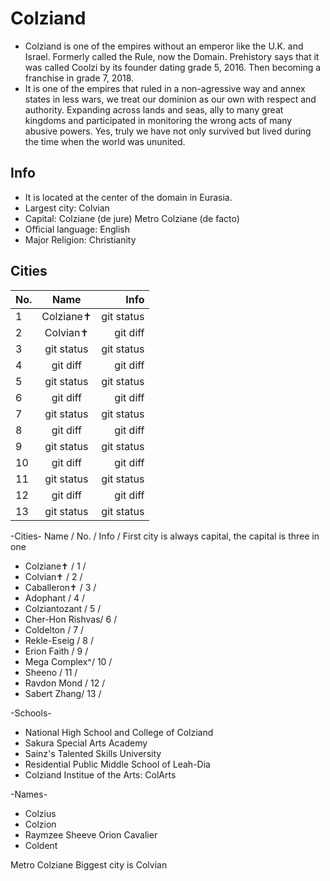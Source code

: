 # Colziand #

* Colziand is one of the empires without an emperor like the U.K. and Israel. Formerly called the Rule, now the Domain. Prehistory says that it was called Coolzi by its founder dating grade 5, 2016. Then becoming a franchise in grade 7, 2018.
* It is one of the empires that ruled in a non-agressive way and annex states in less wars, we treat our dominion as our own with respect and authority. Expanding across lands and seas, ally to many great kingdoms and participated in monitoring the wrong acts of many abusive powers. Yes, truly we have not only survived but lived during the time when the world was ununited.

## Info
* It is located at the center of the domain in Eurasia. 
* Largest city: Colvian
* Capital: Colziane (de jure)
           Metro Colziane (de facto)
* Official language: English
* Major Religion: Christianity

## Cities
| No. | Name | Info |
| :---         |     :---:      |          ---: |
| 1   | Colziane✝     | git status    |
| 2     | Colvian✝       | git diff      |
| 3   | git status     | git status    |
| 4     | git diff       | git diff      |
| 5   | git status     | git status    |
| 6     | git diff       | git diff      |
| 7   | git status     | git status    |
| 8     | git diff       | git diff      |
| 9   | git status     | git status    |
| 10    | git diff       | git diff      |
| 11   | git status     | git status    |
| 12     | git diff       | git diff      |
| 13   | git status     | git status    |

-Cities-
Name  /   No.    /   Info    /   First city is always capital, the capital is three in one
* Colziane✝   /   1   /   
* Colvian✝   /   2   /   
* Caballeron✝  / 3   /     
* Adophant  /   4   / 
* Colziantozant /  5  / 
* Cher-Hon Rishvas/ 6 / 
* Coldelton   /   7 / 
* Rekle-Eseig /   8 / 
* Erion Faith /   9 / 
* Mega Complex^/  10 /
* Sheeno    /   11  /
* Ravdon Mond / 12  /
* Sabert Zhang/  13 /

-Schools-
* National High School and College of Colziand
* Sakura Special Arts Academy
* Sainz's Talented Skills University
* Residential Public Middle School of Leah-Dia
* Colziand Institue of the Arts: ColArts

-Names-
* Colzius
* Colzion
* Raymzee Sheeve Orion Cavalier
* Coldent

Metro Colziane
Biggest city is Colvian
